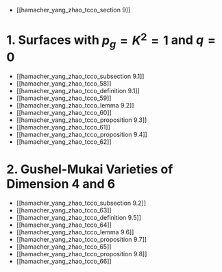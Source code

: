 - [[hamacher_yang_zhao_tcco_section 9]]
# 1. Surfaces with $p_g=K^2=1$ and $q=0$
- [[hamacher_yang_zhao_tcco_subsection 9.1]]
- [[hamacher_yang_zhao_tcco_58]]
- [[hamacher_yang_zhao_tcco_definition 9.1]]
- [[hamacher_yang_zhao_tcco_59]]
- [[hamacher_yang_zhao_tcco_lemma 9.2]]
- [[hamacher_yang_zhao_tcco_60]]
- [[hamacher_yang_zhao_tcco_proposition 9.3]]
- [[hamacher_yang_zhao_tcco_61]]
- [[hamacher_yang_zhao_tcco_proposition 9.4]]
- [[hamacher_yang_zhao_tcco_62]]


# 2. Gushel-Mukai Varieties of Dimension $4$ and $6$
- [[hamacher_yang_zhao_tcco_subsection 9.2]]
- [[hamacher_yang_zhao_tcco_63]]
- [[hamacher_yang_zhao_tcco_definition 9.5]]
- [[hamacher_yang_zhao_tcco_64]]
- [[hamacher_yang_zhao_tcco_lemma 9.6]]
- [[hamacher_yang_zhao_tcco_proposition 9.7]]
- [[hamacher_yang_zhao_tcco_65]]
- [[hamacher_yang_zhao_tcco_proposition 9.8]]
- [[hamacher_yang_zhao_tcco_66]]



